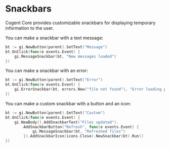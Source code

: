 # Snackbars

Cogent Core provides customizable snackbars for displaying temporary information to the user.

You can make a snackbar with a text message:

```Go
bt := gi.NewButton(parent).SetText("Message")
bt.OnClick(func(e events.Event) {
    gi.MessageSnackbar(bt, "New messages loaded")
})
```

You can make a snackbar with an error:

```Go
bt := gi.NewButton(parent).SetText("Error")
bt.OnClick(func(e events.Event) {
    gi.ErrorSnackbar(bt, errors.New("file not found"), "Error loading page")
})
```

You can make a custom snackbar with a button and an icon:

```Go
bt := gi.NewButton(parent).SetText("Custom")
bt.OnClick(func(e events.Event) {
    gi.NewBody().AddSnackbarText("Files updated").
        AddSnackbarButton("Refresh", func(e events.Event) {
            gi.MessageSnackbar(bt, "Refreshed files")
        }).AddSnackbarIcon(icons.Close).NewSnackbar(bt).Run()
})
```

